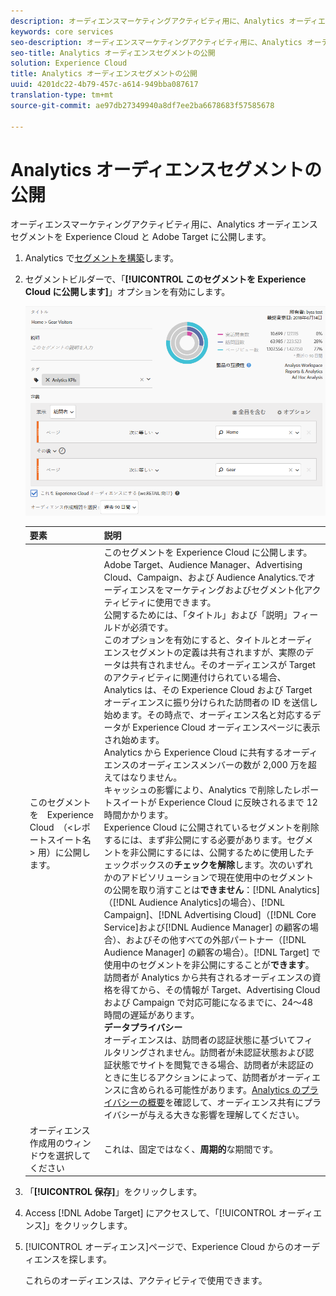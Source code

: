 ```yaml
---
description: オーディエンスマーケティングアクティビティ用に、Analytics オーディエンスセグメントを Experience Cloud と Adobe Target に公開します。
keywords: core services
seo-description: オーディエンスマーケティングアクティビティ用に、Analytics オーディエンスセグメントを Experience Cloud と Adobe Target に公開します。
seo-title: Analytics オーディエンスセグメントの公開
solution: Experience Cloud
title: Analytics オーディエンスセグメントの公開
uuid: 4201dc22-4b79-457c-a614-949bba087617
translation-type: tm+mt
source-git-commit: ae97db27349940a8df7ee2ba6678683f57585678

---
```



# Analytics オーディエンスセグメントの公開

オーディエンスマーケティングアクティビティ用に、Analytics オーディエンスセグメントを Experience Cloud と Adobe Target に公開します。

1. Analytics で[セグメントを構築](https://docs.adobe.com/content/help/en/analytics/components/segmentation/segmentation-workflow/seg-build.html)します。
1. セグメントビルダーで、「**[!UICONTROL このセグメントを Experience Cloud に公開します]**」オプションを有効にします。

   ![](assets/ec_audience_example.png)

   | 要素 | 説明 |
   |--- |---|
   | このセグメントを　Experience Cloud　（&lt;レポートスイート名&gt; 用）に公開します。 | このセグメントを Experience Cloud に公開します。Adobe Target、Audience Manager、Advertising Cloud、Campaign、および Audience Analytics.でオーディエンスをマーケティングおよびセグメント化アクティビティに使用できます。<br>公開するためには、「タイトル」および「説明」フィールドが必須です。<br>このオプションを有効にすると、タイトルとオーディエンスセグメントの定義は共有されますが、実際のデータは共有されません。そのオーディエンスが Target のアクティビティに関連付けられている場合、Analytics は、その Experience Cloud および Target オーディエンスに振り分けられた訪問者の ID を送信し始めます。その時点で、オーディエンス名と対応するデータが Experience Cloud オーディエンスページに表示され始めます。<br>Analytics から Experience Cloud に共有するオーディエンスのオーディエンスメンバーの数が 2,000 万を超えてはなりません。<br>キャッシュの影響により、Analytics で削除したレポートスイートが Experience Cloud に反映されるまで 12 時間かかります。<br>Experience Cloud に公開されているセグメントを削除するには、まず非公開にする必要があります。セグメントを非公開にするには、公開するために使用したチェックボックスの&#x200B;**チェックを解除**&#x200B;します。次のいずれかのアドビソリューションで現在使用中のセグメントの公開を取り消すことは&#x200B;**できません**：[!DNL Analytics]（[!DNL Audience Analytics]の場合）、[!DNL Campaign]、[!DNL Advertising Cloud]（[!DNL Core Service]および[!DNL Audience Manager] の顧客の場合）、およびその他すべての外部パートナー（[!DNL Audience Manager] の顧客の場合）。[!DNL Target] で使用中のセグメントを非公開にすることが&#x200B;**できます**。<br>訪問者が Analytics から共有されるオーディエンスの資格を得てから、その情報が Target、Advertising Cloud および Campaign で対応可能になるまでに、24～48 時間の遅延があります。<br>**データプライバシー**<br>オーディエンスは、訪問者の認証状態に基づいてフィルタリングされません。訪問者が未認証状態および認証状態でサイトを閲覧できる場合、訪問者が未認証のときに生じるアクションによって、訪問者がオーディエンスに含められる可能性があります。[Analytics のプライバシーの概要](https://docs.adobe.com/help/en/analytics/technotes/privacy-overview.html)を確認して、オーディエンス共有にプライバシーが与える大きな影響を理解してください。 |
   | オーディエンス作成用のウィンドウを選択してください | これは、固定ではなく、**周期的**&#x200B;な期間です。 |

1. 「**[!UICONTROL 保存]**」をクリックします。
1. Access [!DNL Adobe Target] にアクセスして、「[!UICONTROL オーディエンス]」をクリックします。
1. [!UICONTROL オーディエンス]ページで、Experience Cloud からのオーディエンスを探します。

   これらのオーディエンスは、アクティビティで使用できます。
